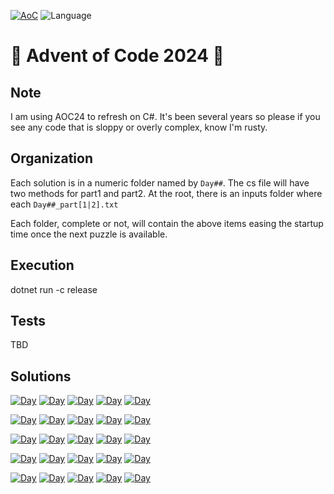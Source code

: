 [![AoC](https://badgen.net/badge/AoC/2024/blue)](https://adventofcode.com/2024)
![Language](https://badgen.net/badge/Language/.Net/blue)

# 🎅 Advent of Code 2024 🎁

## Note
I am using AOC24 to refresh on C#. It's been several years so please if you see any code that is sloppy or overly complex, know I'm rusty.

## Organization
Each solution is in a numeric folder named by `Day##`. The cs file will have two methods for part1 and part2.
At the root, there is an inputs folder where each `Day##_part[1|2].txt`

Each folder, complete or not, will contain the above items easing the startup time once the next puzzle is available. 

## Execution
dotnet run -c release

## Tests
TBD

## Solutions
<!--SOLUTIONS-->

[![Day](https://badgen.net/badge/01/%E2%98%85%E2%98%85/green)](Day01)
[![Day](https://badgen.net/badge/02/%E2%98%85%E2%98%85/green)](Day02)
[![Day](https://badgen.net/badge/03/%E2%98%85%E2%98%85/green)](Day03)
[![Day](https://badgen.net/badge/04/%E2%98%86%E2%98%86/red)](Day04)
[![Day](https://badgen.net/badge/05/%E2%98%86%E2%98%86/red)](Day05)

[![Day](https://badgen.net/badge/06/%E2%98%86%E2%98%86/red)](Day06)
[![Day](https://badgen.net/badge/07/%E2%98%86%E2%98%86/red)](Day07)
[![Day](https://badgen.net/badge/08/%E2%98%86%E2%98%86/red)](Day08)
[![Day](https://badgen.net/badge/09/%E2%98%86%E2%98%86/red)](Day09)
[![Day](https://badgen.net/badge/10/%E2%98%86%E2%98%86/red)](Day10)

[![Day](https://badgen.net/badge/11/%E2%98%86%E2%98%86/red)](Day11)
[![Day](https://badgen.net/badge/12/%E2%98%86%E2%98%86/red)](Day12)
[![Day](https://badgen.net/badge/13/%E2%98%86%E2%98%86/red)](Day13)
[![Day](https://badgen.net/badge/14/%E2%98%86%E2%98%86/red)](Day14)
[![Day](https://badgen.net/badge/15/%E2%98%86%E2%98%86/red)](Day15)

[![Day](https://badgen.net/badge/16/%E2%98%86%E2%98%86/red)](Day16)
[![Day](https://badgen.net/badge/17/%E2%98%86%E2%98%86/red)](Day17)
[![Day](https://badgen.net/badge/18/%E2%98%86%E2%98%86/red)](Day18)
[![Day](https://badgen.net/badge/19/%E2%98%86%E2%98%86/red)](Day19)
[![Day](https://badgen.net/badge/20/%E2%98%86%E2%98%86/red)](Day20)

[![Day](https://badgen.net/badge/21/%E2%98%86%E2%98%86/red)](Day21)
[![Day](https://badgen.net/badge/22/%E2%98%86%E2%98%86/red)](Day22)
[![Day](https://badgen.net/badge/23/%E2%98%86%E2%98%86/red)](Day23)
[![Day](https://badgen.net/badge/24/%E2%98%86%E2%98%86/red)](Day24)
[![Day](https://badgen.net/badge/25/%E2%98%86%E2%98%86/red)](Day25)


<!--SOLUTIONS-->